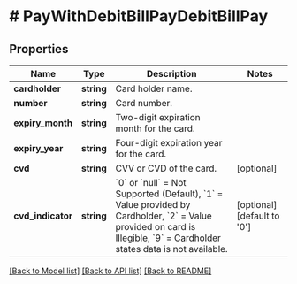 # # PayWithDebitBillPayDebitBillPay

## Properties

Name | Type | Description | Notes
------------ | ------------- | ------------- | -------------
**cardholder** | **string** | Card holder name. |
**number** | **string** | Card number. |
**expiry_month** | **string** | Two-digit expiration month for the card. |
**expiry_year** | **string** | Four-digit expiration year for the card. |
**cvd** | **string** | CVV or CVD of the card. | [optional]
**cvd_indicator** | **string** | &#x60;0&#x60; or &#x60;null&#x60; &#x3D; Not Supported (Default), &#x60;1&#x60; &#x3D; Value provided by Cardholder, &#x60;2&#x60; &#x3D; Value provided on card is Illegible, &#x60;9&#x60; &#x3D; Cardholder states data is not available. | [optional] [default to '0']

[[Back to Model list]](../../README.md#models) [[Back to API list]](../../README.md#endpoints) [[Back to README]](../../README.md)
